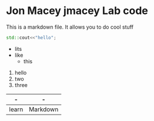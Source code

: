 # Jon Macey jmacey Lab code

This is a markdown file. It allows you to do cool stuff

```c++
std::cout<<"hello";
```

- lits
- like
    - this

1. hello
2. two
3. three

|-|-|
|---|---|
|learn | Markdown |